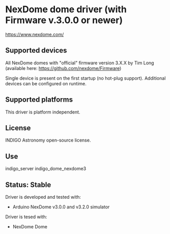 # NexDome dome driver (with Firmware v.3.0.0 or newer)

https://www.nexdome.com/

## Supported devices

All NexDome domes with "official" firmware version 3.X.X by Tim Long (available here:
https://github.com/nexdome/Firmware)

Single device is present on the first startup (no hot-plug support). Additional devices can be configured on runtime.

## Supported platforms

This driver is platform independent.

## License

INDIGO Astronomy open-source license.

## Use

indigo_server indigo_dome_nexdome3

## Status: Stable

Driver is developed and tested with:
* Arduino NexDome v3.0.0 and v3.2.0 simulator

Driver is tesed with:
* NexDome Dome
